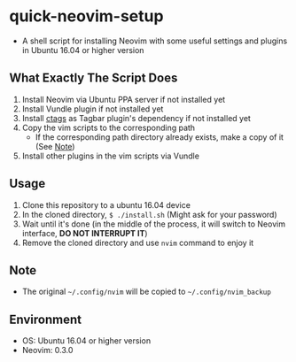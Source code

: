 # quick-neovim-setup

* A shell script for installing Neovim with some useful settings and plugins in Ubuntu 16.04 or higher version

## What Exactly The Script Does

1. Install Neovim via Ubuntu PPA server if not installed yet
2. Install Vundle plugin if not installed yet
3. Install [ctags](https://github.com/universal-ctags/ctags) as Tagbar plugin's dependency if not installed yet
3. Copy the vim scripts to the corresponding path
	* If the corresponding path directory already exists, make a copy of it (See [Note](#note))
4. Install other plugins in the vim scripts via Vundle

## Usage

1. Clone this repository to a ubuntu 16.04 device
2. In the cloned directory, `$ ./install.sh` (Might ask for your password)
3. Wait until it's done (in the middle of the process, it will switch to Neovim interface, **DO NOT INTERRUPT IT**)
4. Remove the cloned directory and use `nvim` command to enjoy it

## Note

* The original `~/.config/nvim` will be copied to `~/.config/nvim_backup`

## Environment

* OS: Ubuntu 16.04 or higher version
* Neovim: 0.3.0
